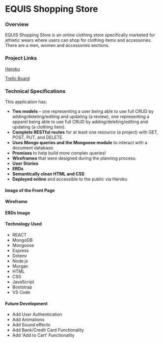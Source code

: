 # EQUIS Shopping Store

### Overview
EQUIS Shopping Store is an online clothing store specifically marketed for athletic wears where users can shop for clothing items and accessories. There are a men, women and accessories sections.

### Project Links

[Heroku](https://dry-peak-27739.herokuapp.com/)

[Trello Board](https://trello.com/b/hoyd0tdc/shopping-app)

### Technical Specifications

This application has:

* **Two models** – one representing a user being able to use full CRUD by adding/deleting/editing and updating (a review), one representing a apparel being able to use full CRUD by adding/deleting/editing and updating (a clothing item).
* **Complete RESTful routes** for at least one resource (a project) with GET, POST, PUT, and DELETE.
* **Uses Mongo queries and the Mongoose module** to interact with a document database.
* **Promises** to help build more complex queries!
* **Wireframes** that were designed during the planning process.
* **User Stories**
* **ERDs**
* **Semantically clean HTML and CSS**
* **Deployed online** and accessible to the public via Heroku

#### Image of the Front Page


#### Wireframe


#### ERDs Image


#### Technology Used
- REACT
- MongoDB
- Mongoose
- Express
- Dotenv
- Node.js
- Morgan
- HTML
- CSS
- JavaScript
- Bootstrap
- VS Code

#### Future Development
- Add User Authentication
- Add Animations
- Add Sound effects
- Add Bank/Credit Card Functionality
- Add 'Add to Cart' Functionality
